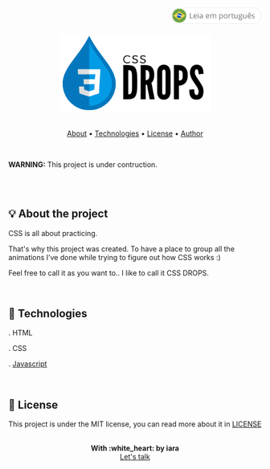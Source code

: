 <div align="right" >
   <a href="./README.pt.md">
    <img src="./.github/lg-button-pt.png" alt="pt-br" width="180px" ></img>
  </a>
</div>
<br/>

<div align="center">
  <img src="./.github/cssdrops.png" alt="CSS Drops" width="300">
</div>

<br/>
<p align="center">
 <a href="#about">About</a>  • 
 <a href="#technologies">Technologies</a>  •  
 <a href="#license">License</a>  •  
 <a href="#author">Author</a>
</p>

<br/>
<p>
  <strong>WARNING:</strong> This project is under contruction.
</p>
<br/>

<br/>
<a name="about"/>

## :bulb: About the project

CSS is all about practicing.

That's why this project was created. To have a place to group all the animations I’ve done while trying to figure out how CSS works :)

Feel free to call it as you want to.. I like to call it CSS DROPS.

<!-- 
<div align="center">
  <img src="./.github/cssdropsproject.png" alt="Template do projeto" width="800">
  <p>website's template, avaiable on Figma</p>
</div>
-->

<br/>
<a name="technologies"/>

## :rocket: Technologies
      
  . HTML <br/>

  . CSS <br/>

  . [Javascript](https://www.javascript.com/) <br/>

<br/>
<a name="license"/>

## :notebook_with_decorative_cover: License

This project is under the MIT license, you can read more about it in [LICENSE](./LICENSE)

<br/>
<a name="author"/>

<div align='center'>
  <strong>With :white_heart: by iara</strong>
  <br/>
  <a href="https://www.linkedin.com/in/iara/">Let's talk</a>
</div>
